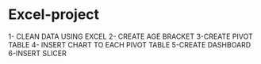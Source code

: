 # Excel-project
1- CLEAN DATA USING EXCEL
2- CREATE AGE BRACKET
3-CREATE PIVOT TABLE 
4- INSERT CHART TO EACH PIVOT TABLE
5-CREATE DASHBOARD
6-INSERT SLICER
